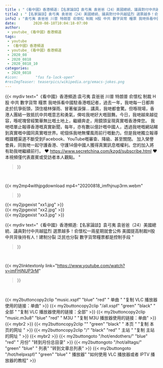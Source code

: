 ```yaml
---
title : "《看中國》香港頻道:【名家論談】袁弓夷 袁爸爸（24）美國總統、議員對付中共越猛烈 選票越多！俞懷松一兩星期就會公佈 美國提高制裁H股中共背後持有人！建制分裂 泛民也分裂 數字貨幣糧票都是控制手段 "
title2 : "【名家論談】袁弓夷 袁爸爸（24）美國總統、議員對付中共越猛烈 選票越多！俞懷松一兩星期就會公佈 美國提高制裁H股中共背後持有人！建制分裂 泛民也分裂 數字貨幣糧票都是控制手段 "
info2 : "袁弓夷 袁爸爸 川普 特朗普 俞懷松 制裁 H股 中共 數字貨幣 糧票 我哋係看中國駐香港嘅記者，過去一年，我哋每一日都奔走於抗爭街頭，頂住槍林彈雨、冒著催淚彈... 講真，我哋都會驚。但喺現場，香港人團結一致抵抗中共嘅意志和勇氣，俾咗我哋好大嘅鼓舞。今日，我哋越來越從容，喺呢塊曾經繁華無比嘅土地上，繼續奔走，用鏡頭呈現真實嘅香港俾您。 我哋唔單止報導香港嘅真實新聞，每年，亦有數以億計嘅中國人，透過我哋嘅網站睇到真實嘅中國同真實嘅世界。呢個係我哋無懼風雨前行嘅動力。但是我哋獨立報導嘅媒體渠道不斷受到Facebook、YouTube嘅審查、降級、甚至關閉。 加入榮譽會員，同我哋一起守護香港、守護14億中國人獲得真實訊息嘅權利。您的加入將有助我哋繼續前行。 ❤ https://www.secretchina.com/kzgd/subscribe.html ❤ 本視頻僅代表嘉賓或受訪者本人觀點。 "
date:        2020-08-18T10:04:18-07:00
author:
 - youtube_《看中國》香港頻道
tags:
 - youtube
 - 《看中國》香港頻道
 - youtube_《看中國》香港頻道
 - 2020_08
 - 2020_0818
 - 2020_0818_10
categories:
 - 2020_0818
#icon:        "fas fa-lock-open"
#resImgTeaser: teaserpics/wikipedia.org/emacs-jokes.png
---
```


{{< mydiv text="《看中國》香港頻道:袁弓夷 袁爸爸 川普 特朗普 俞懷松 制裁 H股 中共 數字貨幣 糧票 我哋係看中國駐香港嘅記者，過去一年，我哋每一日都奔走於抗爭街頭，頂住槍林彈雨、冒著催淚彈... 講真，我哋都會驚。但喺現場，香港人團結一致抵抗中共嘅意志和勇氣，俾咗我哋好大嘅鼓舞。今日，我哋越來越從容，喺呢塊曾經繁華無比嘅土地上，繼續奔走，用鏡頭呈現真實嘅香港俾您。 我哋唔單止報導香港嘅真實新聞，每年，亦有數以億計嘅中國人，透過我哋嘅網站睇到真實嘅中國同真實嘅世界。呢個係我哋無懼風雨前行嘅動力。但是我哋獨立報導嘅媒體渠道不斷受到Facebook、YouTube嘅審查、降級、甚至關閉。 加入榮譽會員，同我哋一起守護香港、守護14億中國人獲得真實訊息嘅權利。您的加入將有助我哋繼續前行。 ❤ https://www.secretchina.com/kzgd/subscribe.html ❤ 本視頻僅代表嘉賓或受訪者本人觀點。 "
>}}
<br>


{{< my2mp4withjpgdownload mp4="20200818_imfhjnup3rm.webm"
>}}

{{< my2jpgexist "xx1.jpg" >}}<br>
{{< my2jpgexist "xx2.jpg" >}}<br>
{{< my2jpgexist "xx3.jpg" >}}<br>



{{< mydiv text="《看中國》香港頻道:【名家論談】袁弓夷 袁爸爸（24）美國總統、議員對付中共越猛烈 選票越多！俞懷松一兩星期就會公佈 美國提高制裁H股中共背後持有人！建制分裂 泛民也分裂 數字貨幣糧票都是控制手段 "
>}}
<br>

{{< my2linktextonly link="https://www.youtube.com/watch?v=imFHjNUP3rM"
>}}


<br>

{{< my2buttoncopy2clip "music.xspf"        "blue"   "red"    " 单曲 "  "复制 VLC 播放器使用的链接：单曲" >}} {{< my2buttoncopy2clip "/all.xspf"         "green"  "black"  " 全部 "  "复制 VLC 播放器使用的链接：全部" >}} {{< my2buttoncopy2clip "music.m3u8"        "blue"   "red"    " M3U  "    "复制 M3U 播放器使用的链接：单曲" >}} {{< mybr2 >}} {{< my2buttoncopy2clip ""                  "green"  "black"  " 本页 "    "复制 本页的网址 " >}} {{< my2buttoncopy2clip "/"                 "black"  "red"    " 主站 "    "复制 主站的网址 " >}} {{< mybr2 >}} {{< my2buttongoto      "/hot/endothers/"   "blue"   "red"    " 月份"   "转到月份总目录" >}} {{< my2buttongoto      "/hot/alltags/"     "green"  "blue"   " 列表"   "转到文章总列表" >}} {{< my2buttongoto      "/hot/helpxspf/"    "green"  "blue"   " 播放器" "如何使用 VLC 播放器或者 IPTV 播放器的教程" >}} 
